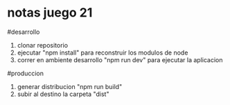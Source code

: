 # notas juego 21

#desarrollo
1. clonar repositorio
2. ejecutar "npm install" para reconstruir los modulos de node
3. correr en ambiente desarrollo "npm run dev" para ejecutar la aplicacion


#produccion
1. generar distribucion "npm run build"
2. subir al destino la carpeta "dist"